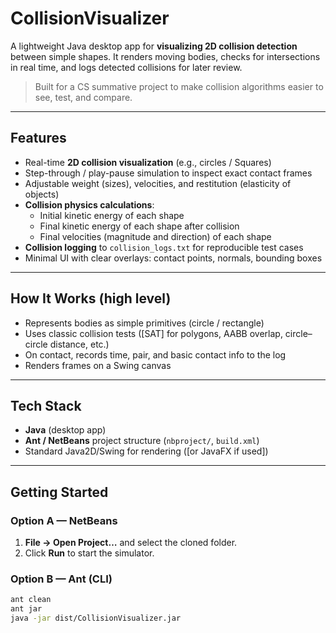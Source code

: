 # CollisionVisualizer

A lightweight Java desktop app for **visualizing 2D collision detection** between simple shapes. It renders moving bodies, checks for intersections in real time, and logs detected collisions for later review.

> Built for a CS summative project to make collision algorithms easier to see, test, and compare.

---

## Features
- Real-time **2D collision visualization** (e.g., circles / Squares)
- Step-through / play-pause simulation to inspect exact contact frames
- Adjustable weight (sizes), velocities, and restitution (elasticity of objects)
- **Collision physics calculations**:
  - Initial kinetic energy of each shape
  - Final kinetic energy of each shape after collision
  - Final velocities (magnitude and direction) of each shape
- **Collision logging** to `collision_logs.txt` for reproducible test cases
- Minimal UI with clear overlays: contact points, normals, bounding boxes

---

## How It Works (high level)
- Represents bodies as simple primitives (circle / rectangle)
- Uses classic collision tests ([SAT] for polygons, AABB overlap, circle–circle distance, etc.)
- On contact, records time, pair, and basic contact info to the log
- Renders frames on a Swing canvas

---

## Tech Stack
- **Java** (desktop app)
- **Ant / NetBeans** project structure (`nbproject/`, `build.xml`)
- Standard Java2D/Swing for rendering ([or JavaFX if used])

---

## Getting Started

### Option A — NetBeans
1. **File → Open Project…** and select the cloned folder.
2. Click **Run** to start the simulator.

### Option B — Ant (CLI)
```bash
ant clean
ant jar
java -jar dist/CollisionVisualizer.jar
